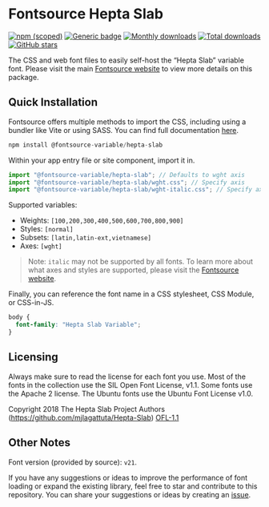 # Fontsource Hepta Slab

[![npm (scoped)](https://img.shields.io/npm/v/@fontsource-variable/hepta-slab?color=brightgreen)](https://www.npmjs.com/package/@fontsource-variable/hepta-slab) [![Generic badge](https://img.shields.io/badge/fontsource-passing-brightgreen)](https://github.com/fontsource/fontsource) [![Monthly downloads](https://badgen.net/npm/dm/@fontsource-variable/hepta-slab)](https://github.com/fontsource/fontsource) [![Total downloads](https://badgen.net/npm/dt/@fontsource-variable/hepta-slab)](https://github.com/fontsource/fontsource) [![GitHub stars](https://img.shields.io/github/stars/fontsource/fontsource.svg?style=social&label=Star)](https://github.com/fontsource/fontsource/stargazers)

The CSS and web font files to easily self-host the “Hepta Slab” variable font. Please visit the main [Fontsource website](https://fontsource.org/fonts/hepta-slab) to view more details on this package.

## Quick Installation

Fontsource offers multiple methods to import the CSS, including using a bundler like Vite or using SASS. You can find full documentation [here](https://fontsource.org/docs/getting-started/introduction).

```javascript
npm install @fontsource-variable/hepta-slab
```

Within your app entry file or site component, import it in.

```javascript
import "@fontsource-variable/hepta-slab"; // Defaults to wght axis
import "@fontsource-variable/hepta-slab/wght.css"; // Specify axis
import "@fontsource-variable/hepta-slab/wght-italic.css"; // Specify axis and style
```

Supported variables:
- Weights: `[100,200,300,400,500,600,700,800,900]`
- Styles: `[normal]`
- Subsets: `[latin,latin-ext,vietnamese]`
- Axes: `[wght]`

> Note: `italic` may not be supported by all fonts. To learn more about what axes and styles are supported, please visit the [Fontsource website](https://fontsource.org/fonts/hepta-slab).

Finally, you can reference the font name in a CSS stylesheet, CSS Module, or CSS-in-JS.

```css
body {
  font-family: "Hepta Slab Variable";
}
```

## Licensing
Always make sure to read the license for each font you use. Most of the fonts in the collection use the SIL Open Font License, v1.1. Some fonts use the Apache 2 license. The Ubuntu fonts use the Ubuntu Font License v1.0.

Copyright 2018 The Hepta Slab Project Authors (https://github.com/mjlagattuta/Hepta-Slab)
[OFL-1.1](http://scripts.sil.org/OFL)

## Other Notes
Font version (provided by source): `v21`.

If you have any suggestions or ideas to improve the performance of font loading or expand the existing library, feel free to star and contribute to this repository. You can share your suggestions or ideas by creating an [issue](https://github.com/fontsource/fontsource/issues).